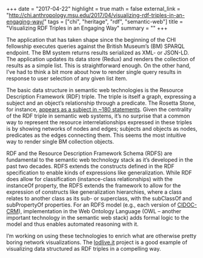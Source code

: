 +++
date = "2017-04-22"
highlight = true
math = false
external_link = "http://chi.anthropology.msu.edu/2017/04/visualizing-rdf-triples-in-an-engaging-way/"
tags = ["chi", "heritage", "rdf", "semantic-web"]
title = "Visualizing RDF Triples in an Engaging Way"
summary = ""
+++

The application that has taken shape since the beginning of the CHI fellowship executes queries against the British Museum’s (BM) SPARQL endpoint. The BM system returns results serialized as XML- or JSON-LD. The application updates its data store (Redux) and renders the collection of results as a simple list. This is straightforward enough. On the other hand, I’ve had to think a bit more about how to render single query results in response to user selection of any given list item.

The basic data structure in semantic web technologies is the Resource Description Framework (RDF) triple. The triple is itself a graph, expressing a subject and an object’s relationship through a predicate. The Rosetta Stone, for instance, [appears as a subject in ~180 statements](http://collection.britishmuseum.org/sparql?query=SELECT+*%0D%0AWHERE+%7B%0D%0A++++%3Chttp%3A%2F%2Fcollection.britishmuseum.org%2Fid%2Fobject%2FYCA62958%3E+%3Fp+%3Fo+.%0D%0A%7D+&_implicit=false&implicit=true&_equivalent=false&_form=%2Fsparql). Given the centrality of the RDF triple in semantic web systems, it’s no surprise that a common way to represent the resource interrelationships expressed in these triples is by showing networks of nodes and edges; subjects and objects as nodes, predicates as the edges connecting them. This seems the most intuitive way to render single BM collection objects.

RDF and the Resource Description Framework Schema (RDFS) are fundamental to the semantic web technology stack as it’s developed in the past two decades. RDFS extends the constructs defined in the RDF specification to enable kinds of expressions like generalization. While RDF does allow for classification (instance-class relationships) with the instanceOf property, the RDFS extends the framework to allow for the expression of constructs like generalization hierarchies, where a class relates to another class as its sub- or superclass, with the subClassOf and subPropertyOf properties. For an RDFS model (e.g., each version of [CIDOC-CRM](http://www.cidoc-crm.org/sites/default/files/cidoc_crm_v5.0.4_official_release.rdfs.xml)), implementation in the Web Ontology Language (OWL – another important technology in the semantic web stack) adds formal logic to the model and thus enables automated reasoning with it.

I’m working on using these technologies to enrich what are otherwise pretty boring network visualizations. The [lodlive.it](http://en.lodlive.it/?http://data.ontotext.com/resource/leaks/offshore-BVI) project is a good example of visualizing data structured as RDF triples in a compelling way.
